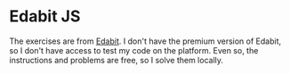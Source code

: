 # Edabit JS

The exercises are from [Edabit](https://edabit.com/challenges/javascript).
I don't have the premium version of Edabit, so I don't have access to test my code on the platform.
Even so, the instructions and problems are free, so I solve them locally.
